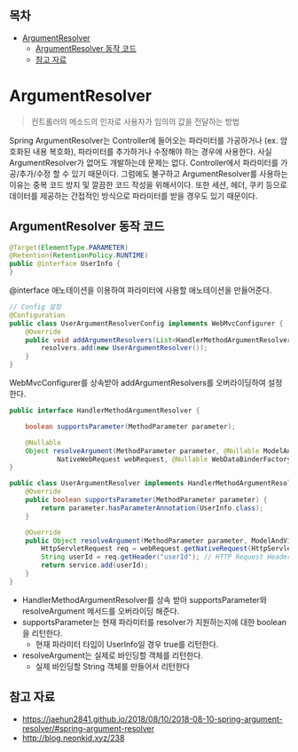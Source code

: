 ## 목차
- [ArgumentResolver](#argumentresolver)
  - [ArgumentResolver 동작 코드](#argumentresolver-동작-코드)
  - [참고 자료](#참고-자료)

# ArgumentResolver
> 컨트롤러의 메소드의 인자로 사용자가 임의의 값을 전달하는 방법

Spring ArgumentResolver는 Controller에 들어오는 파라미터를 가공하거나 (ex. 암호화된 내용 복호화), 파라미터를 추가하거나 수정해야 하는 경우에 사용한다. 사실 ArgumentResolver가 없어도 개발하는데 문제는 없다. Controller에서 파라미터를 가공/추가/수정 할 수 있기 때문이다. 그럼에도 불구하고 ArgumentResolver를 사용하는 이유는 중복 코드 방지 및 깔끔한 코드 작성을 위해서이다. 또한 세션, 헤더, 쿠키 등으로 데이터를 제공하는 간접적인 방식으로 파라미터를 받을 경우도 있기 때문이다.

## ArgumentResolver 동작 코드
```java
@Target(ElementType.PARAMETER)
@Retention(RetentionPolicy.RUNTIME)
public @interface UserInfo {
}
```
@interface 애노테이션을 이용하여 파라미터에 사용할 애노테이션을 만들어준다.

```java
// Config 설정
@Configuration
public class UserArgumentResolverConfig implements WebMvcConfigurer {
    @Override
    public void addArgumentResolvers(List<HandlerMethodArgumentResolver> resolvers) {
        resolvers.add(new UserArgumentResolver());
    }
}
```
WebMvcConfigurer를 상속받아 addArgumentResolvers를 오버라이딩하여 설정한다.

```java
public interface HandlerMethodArgumentResolver {

    boolean supportsParameter(MethodParameter parameter);

    @Nullable
	Object resolveArgument(MethodParameter parameter, @Nullable ModelAndViewContainer mavContainer,
			NativeWebRequest webRequest, @Nullable WebDataBinderFactory binderFactory) throws Exception;
}
```
```java
public class UserArgumentResolver implements HandlerMethodArgumentResolver {
    @Override
    public boolean supportsParameter(MethodParameter parameter) {
        return parameter.hasParameterAnnotation(UserInfo.class);
    }

    @Override
    public Object resolveArgument(MethodParameter parameter, ModelAndViewContainer mavContainer, NativeWebRequest webRequest, WebDataBinderFactory binderFactory) throws Exception {
        HttpServletRequest req = webRequest.getNativeRequest(HttpServletRequest.class);
        String userId = req.getHeader("userId"); // HTTP Request Header
        return service.add(userId);
    }
}
```

- HandlerMethodArgumentResolver를 상속 받아 supportsParameter와 resolveArgument 메서드를 오버라이딩 해준다.
- supportsParameter는 현재 파라미터를 resolver가 지원하는지에 대한 boolean을 리턴한다.
  - 현재 파라미터 타입이 UserInfo일 경우 true를 리턴한다.
- resolveArgument는 실제로 바인딩할 객체를 리턴한다.
  - 실제 바인딩할 String 객체를 만들어서 리턴한다

## 참고 자료
- https://jaehun2841.github.io/2018/08/10/2018-08-10-spring-argument-resolver/#spring-argument-resolver
- http://blog.neonkid.xyz/238